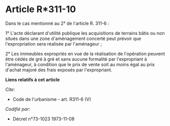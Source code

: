 # Article R*311-10

Dans le cas mentionné au 2° de l'article R. 311-6 : 

1° L'acte déclarant d'utilité publique les acquisitions de terrains bâtis ou non situés dans une zone d'aménagement concerté
peut prévoir que l'expropriation sera réalisée par l'aménageur ; 

2° Les immeubles expropriés en vue de la réalisation de l'opération peuvent être cédés de gré à gré et sans aucune formalité
par l'expropriant à l'aménageur, à condition que le prix de vente soit au moins égal au prix d'achat majoré des frais exposés
par l'expropriant.

**Liens relatifs à cet article**

_Cite_:

  - Code de l'urbanisme - art. R311-6 (V)

_Codifié par_:

  - Décret n°73-1023 1973-11-08
